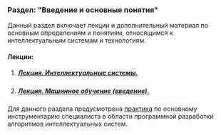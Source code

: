 ### Раздел: "Введение и основные понятия"

Данный раздел включает лекции и дополнительный материал по основным определениям и понятиям, относящимся к интеллектуальным системам и технологиям. 

#### Лекции:

1. ##### 	[Лекция. Интеллектуальные системы.](Лекция.%20Интеллектуальные%20системы.pdf)

2. ##### 	[Лекция. Машинное обучение (введение).](Лекция.%20Машинное%20обучение%20(введение).pdf)







Для данного раздела предусмотрена [практика](./Practice/models/) по основному инструментарию специалиста в области программной разработки алгоритмов интеллектуальных систем.
